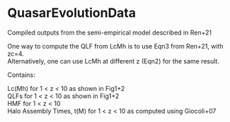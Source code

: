 # QuasarEvolutionData
Compiled outputs from the semi-empirical model described in Ren+21  


One way to compute the QLF from LcMh is to use Eqn3 from Ren+21, with zc=4.  
Alternatively, one can use LcMh at different z (Eqn2) for the same result.


Contains:

Lc(Mh) for 1 < z < 10 as shown in Fig1+2  
QLFs for 1 < z < 10 as shown in Fig1+2  
HMF for 1 < z < 10  
Halo Assembly Times, t(M) for 1 < z < 10 as computed using Giocoli+07  


